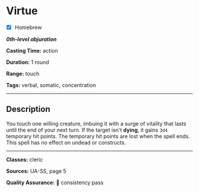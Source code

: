 # Virtue

- [x] Homebrew

***0th-level abjuration***

**Casting Time:** action

**Duration:** 1 round

**Range:** touch

**Tags:** verbal, somatic, concentration

---

## Description
You touch one willing creature, imbuing it with a surge of vitality that lasts until the end of your next turn.
If the target isn't **dying**, it gains `3d4` temporary hit points.
The temporary hit points are lost when the spell ends.
This spell has no effect on undead or constructs.

---

**Classes:** cleric 

**Sources:** UA-SS, page 5

**Quality Assurance:** :star2: consistency pass
